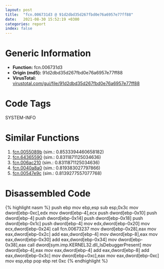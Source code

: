 ```yaml
---
layout: post
title:  "fcn.006731d3 @ 91d2dbd35d267fbd0e76a6957e77ff88"
date:   2021-08-30 15:52:19 +0300
categories: report
index: false
---
```


# Generic Information
- **Function:** fcn.006731d3
- **Origin (md5):** 91d2dbd35d267fbd0e76a6957e77ff88
- **VirusTotal:** [virustotal.com/gui/file/91d2dbd35d267fbd0e76a6957e77ff88][virustotal_ref]

# Code Tags
<span class="tag" id="SYSTEM-INFO">SYSTEM-INFO</span>


# Similar Functions

1. [fcn.0055089b][similar_1_ref] (sim.: 0.8533394460658182)
2. [fcn.64365590][similar_2_ref] (sim.: 0.8311871125034636)
3. [fcn.006ac210][similar_3_ref] (sim.: 0.8311871125034636)
4. [fcn.0040a8a0][similar_4_ref] (sim.: 0.819383027797866)
5. [fcn.00547e9c][similar_5_ref] (sim.: 0.8139277557077768)


# Disassembled Code

{% highlight nasm %}
push ebp
mov ebp,esp
sub esp,0x3c
mov dword[ebp-0xc],edx
mov dword[ebp-4],ecx
push dword[ebp-0x10]
push dword[ebp-4]
push dword[ebp-0x14]
push dword[ebp-0x18]
push dword[ebp-0x1c]
push dword[ebp-4]
mov edx,dword[ebp-0x20]
mov ecx,dword[ebp-0x24]
call fcn.00673237
mov dword[ebp-0x28],eax
mov eax,dword[ebp-0x2c]
add eax,dword[ebp-4]
mov dword[ebp-8],eax
mov eax,dword[ebp-0x30]
add eax,dword[ebp-0x34]
mov dword[ebp-0x38],eax
call dword[sym.imp.KERNEL32.dll_IsDebuggerPresent]
mov dword[ebp-4],eax
mov eax,dword[ebp-4]
add eax,dword[ebp-8]
add eax,dword[ebp-0x3c]
mov dword[ebp+0xc],eax
mov eax,dword[ebp-0xc]
mov esp,ebp
pop ebp
ret 0xc
{% endhighlight %}


[similar_1_ref]: /report/fcn.0055089b@8bd41b732eefb1ee271fb434070dd021
[similar_2_ref]: /report/fcn.64365590@10687c9bbac28f49149edf3d1fe8466f
[similar_3_ref]: /report/fcn.006ac210@c92f0480e2fbc88393d2c65c08a235e0
[similar_4_ref]: /report/fcn.0040a8a0@db0bb0926cbc24a905ae237e61cb9c73
[similar_5_ref]: /report/fcn.00547e9c@008ebacd307f3ac8942baa09393de50a
[virustotal_ref]: https://www.virustotal.com/gui/file/91d2dbd35d267fbd0e76a6957e77ff88